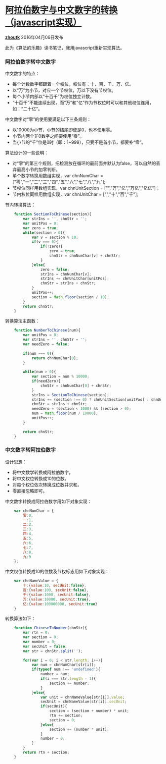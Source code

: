 # [阿拉伯数字与中文数字的转换（javascript实现）][0]

[**zhoutk**][5] 2016年04月06日发布 


此为《算法的乐趣》读书笔记，我用javascript重新实现算法。

### 阿拉伯数字转中文数字

中文数字的特点：

* 每个计数数字都跟着一个权位，权位有：十、百、千、万、亿。
* 以“万”为小节，对应一个节权位，万以下没有节权位。
* 每个小节内部以“十百千”为权位独立计数。
* “十百千”不能连续出现，而“万”和“亿”作为节权位时可以和其他权位连用，如：“二十亿”。

中文数字对“零”的使用要满足以下三条规则：

* 以10000为小节，小节的结尾即使是0，也不使用零。
* 小节内两个非0数字之间要使用“零”。
* 当小节的“千”位是0时（即：1~999），只要不是首小节，都要补“零”。

算法设计的一些说明：

* 对“零”的第三个规则，把检测放在循环的最前面并默认为false，可以自然的丢弃最高小节的加零判断。
* 单个数字转换用数组实现，var chnNumChar = ["零","一","二","三","四","五","六","七","八","九"];
* 节权位同样用数组实现，var chnUnitSection = ["","万","亿","万亿","亿亿"]；
* 节内权位同样用数组实现，var chnUnitChar = ["","十","百","千"];

节内转换算法：
```js
    function SectionToChinese(section){
        var strIns = '', chnStr = '';
        var unitPos = 0;
        var zero = true;
        while(section > 0){
            var v = section % 10;
            if(v === 0){
                if(!zero){
                    zero = true;
                    chnStr = chnNumChar[v] + chnStr;
                }
            }else{
                zero = false;
                strIns = chnNumChar[v];
                strIns += chnUnitChar[unitPos];
                chnStr = strIns + chnStr;
            }
            unitPos++;
            section = Math.floor(section / 10);
        }
        return chnStr;
    }
```
转换算法主函数：
```js
    function NumberToChinese(num){
        var unitPos = 0;
        var strIns = '', chnStr = '';
        var needZero = false;
    
        if(num === 0){
            return chnNumChar[0];
        }
    
        while(num > 0){
            var section = num % 10000;
            if(needZero){
                chnStr = chnNumChar[0] + chnStr;
            }
            strIns = SectionToChinese(section);
            strIns += (section !== 0) ? chnUnitSection[unitPos] : chnUnitSection[0];
            chnStr = strIns + chnStr;
            needZero = (section < 1000) && (section > 0);
            num = Math.floor(num / 10000);
            unitPos++;
        }
    
        return chnStr;
    }
```
### 中文数字转阿拉伯数字

设计思想：

* 将中文数学转换成阿拉伯数字。
* 将中文权位转换成10的位数。
* 对每个权位依次转换成位数并求和。
* 零直接忽略即可。

中文数字转换成阿拉伯数字用如下对象实现：
```js
    var chnNumChar = {
        零:0,
        一:1,
        二:2,
        三:3,
        四:4,
        五:5,
        六:6,
        七:7,
        八:8,
        九:9
    };
```
中文权位转换成10的位数及节权标志用如下对象实现：
```js
    var chnNameValue = {
        十:{value:10, secUnit:false},
        百:{value:100, secUnit:false},
        千:{value:1000, secUnit:false},
        万:{value:10000, secUnit:true},
        亿:{value:100000000, secUnit:true}
    }
```
转换算法如下：
```js
    function ChineseToNumber(chnStr){
        var rtn = 0;
        var section = 0;
        var number = 0;
        var secUnit = false;
        var str = chnStr.split('');
    
        for(var i = 0; i < str.length; i++){
            var num = chnNumChar[str[i]];
            if(typeof num !== 'undefined'){
                number = num;
                if(i === str.length - 1){
                    section += number;
                }
            }else{
                var unit = chnNameValue[str[i]].value;
                secUnit = chnNameValue[str[i]].secUnit;
                if(secUnit){
                    section = (section + number) * unit;
                    rtn += section;
                    section = 0;
                }else{
                    section += (number * unit);
                }
                number = 0;
            }
        }
        return rtn + section;
    }
```


[0]: /a/1190000004881457
[1]: /t/%E4%B8%AD%E6%96%87%E6%95%B0%E5%AD%97/blogs
[2]: /t/%E9%98%BF%E6%8B%89%E4%BC%AF%E6%95%B0%E5%AD%97/blogs
[3]: /t/%E7%AE%97%E6%B3%95/blogs
[4]: /t/node.js/blogs
[5]: /u/zhoutk